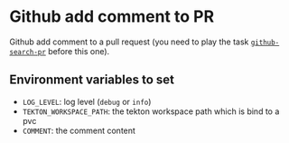 # Github add comment to PR

Github add comment to a pull request (you need to play the task [`github-search-pr`](../github-search-pr) before this one).

## Environment variables to set

* `LOG_LEVEL`: log level (`debug` or `info`)
* `TEKTON_WORKSPACE_PATH`: the tekton workspace path which is bind to a pvc
* `COMMENT`: the comment content
